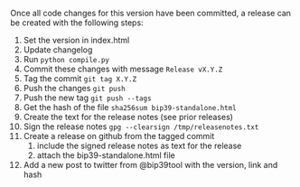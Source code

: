 Once all code changes for this version have been committed, a release can be
created with the following steps:

1. Set the version in index.html
1. Update changelog
1. Run `python compile.py`
1. Commit these changes with message `Release vX.Y.Z`
1. Tag the commit `git tag X.Y.Z`
1. Push the changes `git push`
1. Push the new tag `git push --tags`
1. Get the hash of the file `sha256sum bip39-standalone.html`
1. Create the text for the release notes (see prior releases)
1. Sign the release notes `gpg --clearsign /tmp/releasenotes.txt`
1. Create a release on github from the tagged commit
    1. include the signed release notes as text for the release
    1. attach the bip39-standalone.html file
1. Add a new post to twitter from @bip39tool with the version, link and hash
